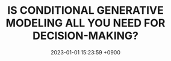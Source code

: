 ---
layout: post
title: "IS CONDITIONAL GENERATIVE MODELING ALL YOU NEED FOR DECISION-MAKING?"
date: 2023-01-01 15:23:59 +0900
categories: RL ML Meta-Learning
tags: [Meta-Learning, ML, Machine Learning, Deep Learning]
use_math: true
---